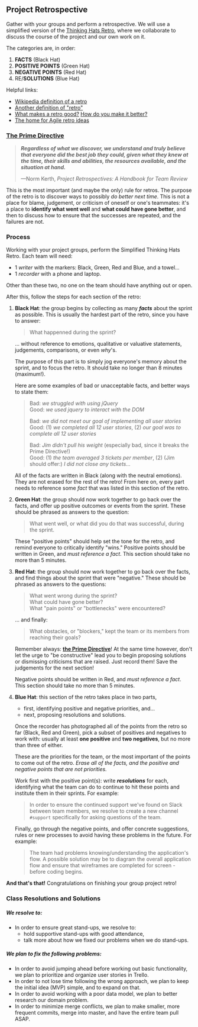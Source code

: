 ## Project Retrospective

Gather with your groups and perform a retrospective. We will use a 
simplified version of the [Thinking Hats Retro][thinking-hats], where we
collaborate to discuss the course of the project and our own work on it.

The categories are, in order:

1. **FACTS** (Black Hat)
2. **POSITIVE POINTS** (Green Hat)
3. **NEGATIVE POINTS** (Red Hat)
4. RE/**SOLUTIONS** (Blue Hat)

Helpful links:

- [Wikipedia definition of a retro][wiki-def]
- [Another definition of "retro"][retro-def]
- [What makes a retro good?][better-retro] [How do you make it better?][better-atlas]
- [The home for Agile retro ideas][retros]

### [The Prime Directive][prime-directive]

> ***Regardless of what we discover, we understand and truly believe 
> that everyone did the best job they could, given what they knew at the
> time, their skills and abilities, the resources available, and the 
> situation at hand.***
>
> —Norm Kerth, *Project Retrospectives: A Handbook for Team Review*

This is the most important (and maybe the only) rule for retros. The
purpose of the retro is to discover ways to possibly *do better next time*. This is not a place for blame, judgement, or criticism of 
oneself or one's teammates: it's a place to **identify what went well** 
and **what could have gone better**, and then to discuss how to 
ensure that the successes are repeated, and the failures are not.

### Process

Working with your project groups, perform the Simplified
Thinking Hats Retro. Each team will need:

- 1 *writer* with the markers: Black, Green, Red and Blue, and a towel…
- 1 *recorder* with a phone and laptop.

Other than these two, no one on the team should have anything out or 
open.

After this, follow the steps for each section of the retro:

1.  **Black Hat**: the group begins by collecting as many
    ***facts*** about the sprint as possible. This is usually the
    hardest part of the retro, since you have to answer: 

    > What happenned during the sprint?

    … without reference to emotions, qualitative or valuative 
    statements, judgements, comparisons, or even *why*'s.

    The purpose of this part is to simply jog everyone's memory about
    the sprint, and to focus the retro. It should take no longer than 8
    minutes (maximum!).

    Here are some examples of bad or unacceptable facts, and better ways
    to state them:

    > Bad: *we struggled with using jQuery*   
    > Good: *we used jquery to interact with the DOM*   
    > 
    > Bad: *we did not meet our goal of implementing all user stories*   
    > Good: (1) *we completed all 12 user stories*, 
    >       (2) *our goal was to complete all 12 user stories*   
    > 
    > Bad: *Jim didn't pull his weight* (especially bad, since it 
    >      breaks the Prime Directive!)   
    > Good: (1) *the team averaged 3 tickets per member*,
    >       (2) (Jim should offer:) *I did not close any tickets…*   

    All of the facts are written in Black (along with the neutral
    emotions). They are not erased for the rest of the retro! From here 
    on, every part needs to reference some *fact* that was listed in 
    this section of the retro.
2.  **Green Hat**: the group should now work together to go back over
    the facts, and offer up positive outcomes or events from the sprint.
    These should be phrased as answers to the question:

    > What went well, or what did you do that was successful, during the
    > sprint.

    These "positive points" should help set the tone for the retro, and
    remind everyone to critically identify "wins." Positive points 
    should be written in Green, and *must reference a fact*. This 
    section should take no more than 5 minutes.
3.  **Red Hat**: the group should now work together to go back over
    the facts, and find things about the sprint that were "negative."
    These should be phrased as answers to the questions:

    > What went wrong during the sprint?   
    > What could have gone better?   
    > What "pain points" or "bottlenecks" were encountered?   
    
    … and finally:

    > What obstacles, or "blockers," kept the team or its members from
    > reaching their goals?

    Remember always: **[the Prime Directive](#the-prime-directive)**! 
    At the same time however, don't let the urge to "be constructive" 
    lead you to begin proposing solutions or dismissing criticisms that 
    are raised. Just record them! Save the judgements for the next 
    section!

    Negative points should be written in Red, and *must reference a 
    fact*. This section should take no more than 5 minutes.
4.  **Blue Hat**: this section of the retro takes place in two parts,

    - first, identifying positive and negative priorities, and…
    - next, proposing resolutions and solutions.

    Once the recorder has photographed all of the points from the retro
    so far (Black, Red and Green), pick a subset of positives and
    negatives to work with: usually at least **one positive** and
    **two negatives**, but no more than three of either.
    
    These are the
    priorities for the team, or the most important of the points to
    come out of the retro. *Erase all of the facts, and the positive
    and negative points that are not priorities.*

    Work first with the positive point(s): write ***resolutions*** for
    each, identifying what the team can do to continue to hit these
    points and institute them in their sprints. For example:

    > In order to ensure the continued support we've found on Slack
    > between team members, we resolve to create a new channel
    > `#support` specifically for asking questions of the team.

    Finally, go through the negative points, and offer concrete
    suggestions, rules or new processes to avoid having these problems
    in the future. For example:

    > The team had problems knowing/understanding the application's flow.
    > A possible solution may be to diagram the overall application flow
    > and ensure that wireframes are completed for screen - before coding
    > begins.

**And that's that!** Congratulations on finishing your group project retro!

### Class Resolutions and Solutions

##### We resolve to:

- In order to ensure great stand-ups, we resolve to:
  - hold supportive stand-ups with good attendance,
  - talk more about how we fixed our problems when we do stand-ups.

##### We plan to fix the following problems:

- In order to avoid jumping ahead before working out basic functionality,
  we plan to prioritize and organize user stories in Trello.
- In order to not lose time following the wrong approach, we plan to 
  keep the initial idea (MVP) simple, and to expand on that.
- In order to avoid working with a poor data model, we plan to better 
  research our domain problem.
- In order to minimize merge conflicts, we plan to make smaller, more frequent commits, merge into master, and have the entire team pull ASAP.

<!-- LINKS -->

[wiki-def]:        https://en.wikipedia.org/wiki/Scrum_(software_development)#Sprint_review_and_sprint_retrospective
[retro-def]:       http://www.retrospectives.com/pages/whatIsARetrospective.html
[better-retro]:    http://www.scrumsense.com/blog/retrospectives-makes-retro-good
[better-atlas]:    http://blogs.atlassian.com/2014/12/retrospectives-atlassian/
[retros]:          http://retrospectivewiki.org/index.php?title=Retrospective_Plans
[thinking-hats]:   https://www.google.com/search?q=de%20bono%27s%20six%20thinking%20hats&rct=j
[prime-directive]: http://www.retrospectives.com/pages/retroPrimeDirective.html
